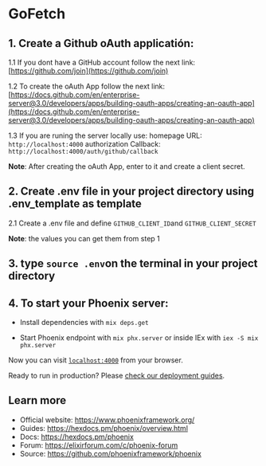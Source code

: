 
# GoFetch

## 1. Create a Github oAuth applicatión:
1.1 If you dont have a GitHub account follow the next link:
[https://github.com/join](https://github.com/join)

1.2 To create the oAuth App follow the next link:
[https://docs.github.com/en/enterprise-server@3.0/developers/apps/building-oauth-apps/creating-an-oauth-app](https://docs.github.com/en/enterprise-server@3.0/developers/apps/building-oauth-apps/creating-an-oauth-app)

1.3 If you are runing the server locally use:
homepage URL: `http://localhost:4000`
authorization Callback: `http://localhost:4000/auth/github/callback`

**Note**: After creating the oAuth App, enter to it and create a client secret.

## 2. Create .env file in your project directory using .env_template as template
 2.1 Create a .env file and  define `GITHUB_CLIENT_ID`and `GITHUB_CLIENT_SECRET`

**Note**: the values you can get them from step 1

## 3. type `source .env`on the terminal in your project directory

## 4. To start your Phoenix server:
* Install dependencies with `mix deps.get`

* Start Phoenix endpoint with `mix phx.server` or inside IEx with `iex -S mix phx.server`

Now you can visit [`localhost:4000`](http://localhost:4000) from your browser.  

Ready to run in production? Please [check our deployment guides](https://hexdocs.pm/phoenix/deployment.html).

## Learn more
* Official website: https://www.phoenixframework.org/
* Guides: https://hexdocs.pm/phoenix/overview.html
* Docs: https://hexdocs.pm/phoenix
* Forum: https://elixirforum.com/c/phoenix-forum
* Source: https://github.com/phoenixframework/phoenix